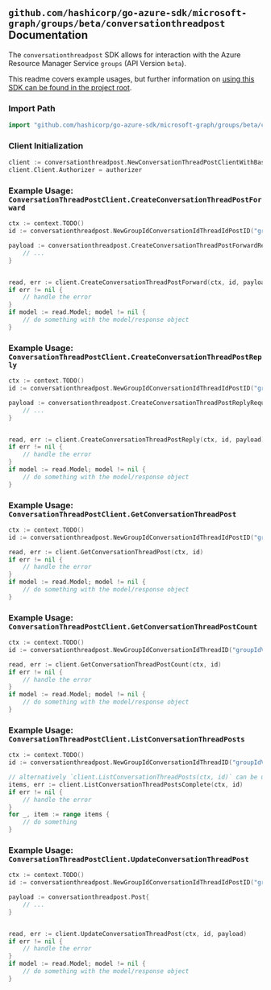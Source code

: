 
## `github.com/hashicorp/go-azure-sdk/microsoft-graph/groups/beta/conversationthreadpost` Documentation

The `conversationthreadpost` SDK allows for interaction with the Azure Resource Manager Service `groups` (API Version `beta`).

This readme covers example usages, but further information on [using this SDK can be found in the project root](https://github.com/hashicorp/go-azure-sdk/tree/main/docs).

### Import Path

```go
import "github.com/hashicorp/go-azure-sdk/microsoft-graph/groups/beta/conversationthreadpost"
```


### Client Initialization

```go
client := conversationthreadpost.NewConversationThreadPostClientWithBaseURI("https://management.azure.com")
client.Client.Authorizer = authorizer
```


### Example Usage: `ConversationThreadPostClient.CreateConversationThreadPostForward`

```go
ctx := context.TODO()
id := conversationthreadpost.NewGroupIdConversationIdThreadIdPostID("groupIdValue", "conversationIdValue", "conversationThreadIdValue", "postIdValue")

payload := conversationthreadpost.CreateConversationThreadPostForwardRequest{
	// ...
}


read, err := client.CreateConversationThreadPostForward(ctx, id, payload)
if err != nil {
	// handle the error
}
if model := read.Model; model != nil {
	// do something with the model/response object
}
```


### Example Usage: `ConversationThreadPostClient.CreateConversationThreadPostReply`

```go
ctx := context.TODO()
id := conversationthreadpost.NewGroupIdConversationIdThreadIdPostID("groupIdValue", "conversationIdValue", "conversationThreadIdValue", "postIdValue")

payload := conversationthreadpost.CreateConversationThreadPostReplyRequest{
	// ...
}


read, err := client.CreateConversationThreadPostReply(ctx, id, payload)
if err != nil {
	// handle the error
}
if model := read.Model; model != nil {
	// do something with the model/response object
}
```


### Example Usage: `ConversationThreadPostClient.GetConversationThreadPost`

```go
ctx := context.TODO()
id := conversationthreadpost.NewGroupIdConversationIdThreadIdPostID("groupIdValue", "conversationIdValue", "conversationThreadIdValue", "postIdValue")

read, err := client.GetConversationThreadPost(ctx, id)
if err != nil {
	// handle the error
}
if model := read.Model; model != nil {
	// do something with the model/response object
}
```


### Example Usage: `ConversationThreadPostClient.GetConversationThreadPostCount`

```go
ctx := context.TODO()
id := conversationthreadpost.NewGroupIdConversationIdThreadID("groupIdValue", "conversationIdValue", "conversationThreadIdValue")

read, err := client.GetConversationThreadPostCount(ctx, id)
if err != nil {
	// handle the error
}
if model := read.Model; model != nil {
	// do something with the model/response object
}
```


### Example Usage: `ConversationThreadPostClient.ListConversationThreadPosts`

```go
ctx := context.TODO()
id := conversationthreadpost.NewGroupIdConversationIdThreadID("groupIdValue", "conversationIdValue", "conversationThreadIdValue")

// alternatively `client.ListConversationThreadPosts(ctx, id)` can be used to do batched pagination
items, err := client.ListConversationThreadPostsComplete(ctx, id)
if err != nil {
	// handle the error
}
for _, item := range items {
	// do something
}
```


### Example Usage: `ConversationThreadPostClient.UpdateConversationThreadPost`

```go
ctx := context.TODO()
id := conversationthreadpost.NewGroupIdConversationIdThreadIdPostID("groupIdValue", "conversationIdValue", "conversationThreadIdValue", "postIdValue")

payload := conversationthreadpost.Post{
	// ...
}


read, err := client.UpdateConversationThreadPost(ctx, id, payload)
if err != nil {
	// handle the error
}
if model := read.Model; model != nil {
	// do something with the model/response object
}
```
